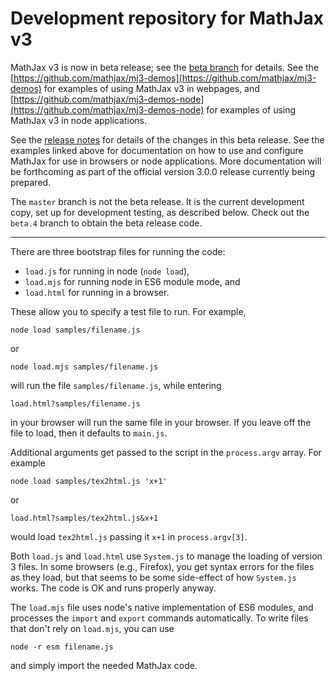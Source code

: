 # Development repository for MathJax v3 #

MathJax v3 is now in beta release; see the [beta branch](https://github.com/mathjax/mathjax-v3/tree/beta) for details.  See the [https://github.com/mathjax/mj3-demos](https://github.com/mathjax/mj3-demos) for examples of using MathJax v3 in webpages, and [https://github.com/mathjax/mj3-demos-node](https://github.com/mathjax/mj3-demos-node) for examples of using MathJax v3 in node applications.

See the [release notes](https://github.com/mathjax/mathjax-v3/releases) for details of the changes in this beta release.  See the examples linked above for documentation on how to use and configure MathJax for use in browsers or node applications.  More documentation will be forthcoming as part of the official version 3.0.0 release currently being prepared.

The `master` branch is not the beta release.  It is the current development copy, set up for development testing, as described below.  Check out the `beta.4` branch to obtain the beta release code.

---

There are three bootstrap files for running the code:

* `load.js` for running in node (`node load`), 
* `load.mjs` for running node in ES6 module mode, and 
* `load.html` for running in a browser.

These allow you to specify a test file to run.  For example,

    node load samples/filename.js

or

    node load.mjs samples/filename.js

will run the file `samples/filename.js`, while entering

    load.html?samples/filename.js

in your browser will run the same file in your browser.  If you leave off the file to load, then it defaults to `main.js`.

Additional arguments get passed to the script in the `process.argv` array.  For example

    node load samples/tex2html.js 'x+1'

or

    load.html?samples/tex2html.js&x+1

would load `tex2html.js` passing it `x+1` in `process.argv[3]`.

Both `load.js` and `load.html` use `System.js` to manage the loading of version 3 files.  In some browsers (e.g., Firefox), you get syntax errors for the files as they load, but that seems to be some side-effect of how `System.js` works.  The code is OK and runs properly anyway.

The `load.mjs` file uses node's native implementation of ES6 modules, and processes the `import` and `export` commands automatically.  To write files that don't rely on `load.mjs`, you can use

    node -r esm filename.js

and simply import the needed MathJax code. 
